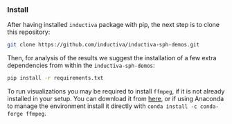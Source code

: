 ### Install

After having installed `inductiva` package with pip, the next step is to clone this repository:

```bash
git clone https://github.com/inductiva/inductiva-sph-demos.git
```

Then, for analysis of the results we suggest the installation of a few extra dependencies from within the `inductiva-sph-demos`:
```bash
pip install -r requirements.txt
```

To run visualizations you may be required to install `ffmpeg`, if it is not already installed in your setup. You can download it from
[here](https://ffmpeg.org/download.html), or if using Anaconda to manage the environment install it directly with `conda install -c conda-forge ffmpeg`.
